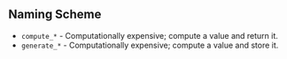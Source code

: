 ## Naming Scheme

-   `compute_*` - Computationally expensive; compute a value and return it.
-   `generate_*` - Computationally expensive; compute a value and store it.
